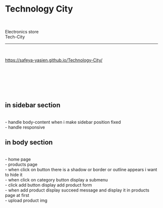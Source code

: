 # Technology City

<br>

Electronics store<br>
Tech-City<br><hr><br>

https://safeya-yasien.github.io/Technology-City/

<br>
<br>
<br>
<br>
<br>

## in sidebar section

<br>
- handle body-content when i make sidebar position fixed
<br>
- handle responsive
<br>

## in body section

<br>
- home page<br>
- products page <br>
    - when click on button there is a shadow or border or outline appears i want to hide it
    <br>
    - when click on category button display a submenu
    <br>
    - click add button display add product form
    <br>
    - when add product display succeed message and display it in products page at first
    <br>
    - upload product img
    <br>

